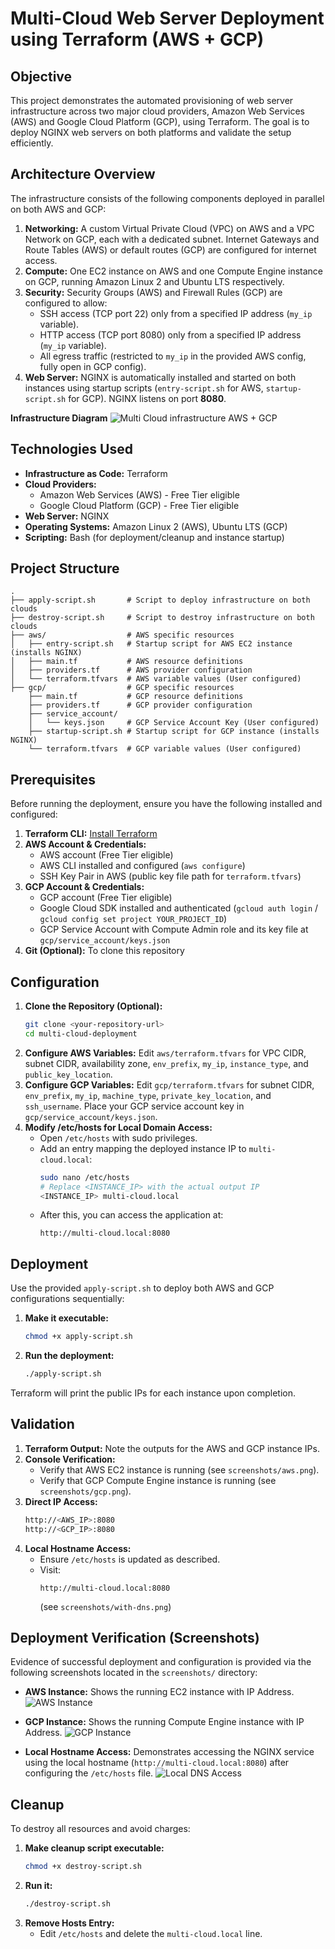 # Multi-Cloud Web Server Deployment using Terraform (AWS + GCP)

## Objective

This project demonstrates the automated provisioning of web server infrastructure across two major cloud providers, Amazon Web Services (AWS) and Google Cloud Platform (GCP), using Terraform. The goal is to deploy NGINX web servers on both platforms and validate the setup efficiently.

## Architecture Overview

The infrastructure consists of the following components deployed in parallel on both AWS and GCP:

1. **Networking:** A custom Virtual Private Cloud (VPC) on AWS and a VPC Network on GCP, each with a dedicated subnet. Internet Gateways and Route Tables (AWS) or default routes (GCP) are configured for internet access.
2. **Compute:** One EC2 instance on AWS and one Compute Engine instance on GCP, running Amazon Linux 2 and Ubuntu LTS respectively.
3. **Security:** Security Groups (AWS) and Firewall Rules (GCP) are configured to allow:
   - SSH access (TCP port 22) only from a specified IP address (`my_ip` variable).
   - HTTP access (TCP port 8080) only from a specified IP address (`my_ip` variable).
   - All egress traffic (restricted to `my_ip` in the provided AWS config, fully open in GCP config).
4. **Web Server:** NGINX is automatically installed and started on both instances using startup scripts (`entry-script.sh` for AWS, `startup-script.sh` for GCP). NGINX listens on port **8080**.

**Infrastructure Diagram** 
![Multi Cloud infrastructure AWS + GCP](screenshots/infrastructure.png)

## Technologies Used

- **Infrastructure as Code:** Terraform
- **Cloud Providers:**
  - Amazon Web Services (AWS) - Free Tier eligible
  - Google Cloud Platform (GCP) - Free Tier eligible
- **Web Server:** NGINX
- **Operating Systems:** Amazon Linux 2 (AWS), Ubuntu LTS (GCP)
- **Scripting:** Bash (for deployment/cleanup and instance startup)

## Project Structure

```
.
├── apply-script.sh       # Script to deploy infrastructure on both clouds
├── destroy-script.sh     # Script to destroy infrastructure on both clouds
├── aws/                  # AWS specific resources
│   ├── entry-script.sh   # Startup script for AWS EC2 instance (installs NGINX)
│   ├── main.tf           # AWS resource definitions
│   ├── providers.tf      # AWS provider configuration
│   └── terraform.tfvars  # AWS variable values (User configured)
├── gcp/                  # GCP specific resources
    ├── main.tf           # GCP resource definitions
    ├── providers.tf      # GCP provider configuration
    ├── service_account/
    │   └── keys.json     # GCP Service Account Key (User configured)
    ├── startup-script.sh # Startup script for GCP instance (installs NGINX)
    └── terraform.tfvars  # GCP variable values (User configured)
```

## Prerequisites

Before running the deployment, ensure you have the following installed and configured:

1. **Terraform CLI:** [Install Terraform](https://learn.hashicorp.com/tutorials/terraform/install-cli)
2. **AWS Account & Credentials:**
   - AWS account (Free Tier eligible)
   - AWS CLI installed and configured (`aws configure`)
   - SSH Key Pair in AWS (public key file path for `terraform.tfvars`)
3. **GCP Account & Credentials:**
   - GCP account (Free Tier eligible)
   - Google Cloud SDK installed and authenticated (`gcloud auth login` / `gcloud config set project YOUR_PROJECT_ID`)
   - GCP Service Account with Compute Admin role and its key file at `gcp/service_account/keys.json`
4. **Git (Optional):** To clone this repository

## Configuration

1. **Clone the Repository (Optional):**
   ```bash
   git clone <your-repository-url>
   cd multi-cloud-deployment
   ```
2. **Configure AWS Variables:** Edit `aws/terraform.tfvars` for VPC CIDR, subnet CIDR, availability zone, `env_prefix`, `my_ip`, `instance_type`, and `public_key_location`.
3. **Configure GCP Variables:** Edit `gcp/terraform.tfvars` for subnet CIDR, `env_prefix`, `my_ip`, `machine_type`, `private_key_location`, and `ssh_username`. Place your GCP service account key in `gcp/service_account/keys.json`.
4. **Modify /etc/hosts for Local Domain Access:**
   - Open `/etc/hosts` with sudo privileges.
   - Add an entry mapping the deployed instance IP to `multi-cloud.local`:
     ```bash
     sudo nano /etc/hosts
     # Replace <INSTANCE_IP> with the actual output IP
     <INSTANCE_IP> multi-cloud.local
     ```
   - After this, you can access the application at:
     ```
     http://multi-cloud.local:8080
     ```

## Deployment

Use the provided `apply-script.sh` to deploy both AWS and GCP configurations sequentially:

1. **Make it executable:**
   ```bash
   chmod +x apply-script.sh
   ```
2. **Run the deployment:**
   ```bash
   ./apply-script.sh
   ```

Terraform will print the public IPs for each instance upon completion.

## Validation

1. **Terraform Output:** Note the outputs for the AWS and GCP instance IPs.
2. **Console Verification:**
   - Verify that AWS EC2 instance is running (see `screenshots/aws.png`).
   - Verify that GCP Compute Engine instance is running (see `screenshots/gcp.png`).
3. **Direct IP Access:**
   ```bash
   http://<AWS_IP>:8080
   http://<GCP_IP>:8080
   ```
4. **Local Hostname Access:**
   - Ensure `/etc/hosts` is updated as described.
   - Visit:
     ```
     http://multi-cloud.local:8080
     ```
     (see `screenshots/with-dns.png`)

## Deployment Verification (Screenshots)

Evidence of successful deployment and configuration is provided via the following screenshots located in the `screenshots/` directory:

*   **AWS Instance:** Shows the running EC2 instance with IP Address.
    ![AWS Instance](screenshots/aws.png)

*   **GCP Instance:** Shows the running Compute Engine instance with IP Address.
    ![GCP Instance](screenshots/gcp.png)

*   **Local Hostname Access:** Demonstrates accessing the NGINX service using the local hostname (`http://multi-cloud.local:8080`) after configuring the `/etc/hosts` file.
    ![Local DNS Access](screenshots/with-dns.png)

## Cleanup

To destroy all resources and avoid charges:

1. **Make cleanup script executable:**
   ```bash
   chmod +x destroy-script.sh
   ```
2. **Run it:**
   ```bash
   ./destroy-script.sh
   ```
3. **Remove Hosts Entry:**
   - Edit `/etc/hosts` and delete the `multi-cloud.local` line.


